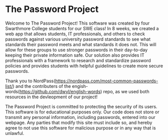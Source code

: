 # The Password Project

Welcome to The Password Project! This software was created by four Swarthmore College students for our SWE class! In 8 weeks, we created a web app that allows students, IT professionals, and others to check passwords against various university password standards to see what standards their password meets and what standards it does not. This will allow for these groups to use stronger passwords in their day-to-day keeping their private information safe. Our solution also provides IT professionals with a framework to research and standardize password policies and provides students with helpful guidelines to create more secure passwords.

Thank you to NordPass(https://nordpass.com/most-common-passwords-list/) and the contributers of the engish-words(https://github.com/dwyl/english-words) repo, as we used both resources in the devleopment of our project!

The Password Project is committed to protecting the security of its users. This software is for educational purposes only. Our code does not store or transmit any personal information, including passwords, entered into our webpage. Any parties that modify this site must include so, and hereby agree to not use this software for malicious purpose or in any way that is unlawful.
